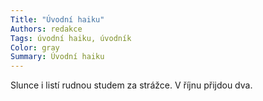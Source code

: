```yaml
---
Title: "Úvodní haiku"
Authors: redakce
Tags: úvodní haiku, úvodník
Color: gray
Summary: Úvodní haiku
---
```

Slunce i listí
rudnou studem za strážce.
V říjnu přijdou dva.
